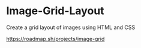 # Image-Grid-Layout
Create a grid layout of images using HTML and CSS

https://roadmap.sh/projects/image-grid
